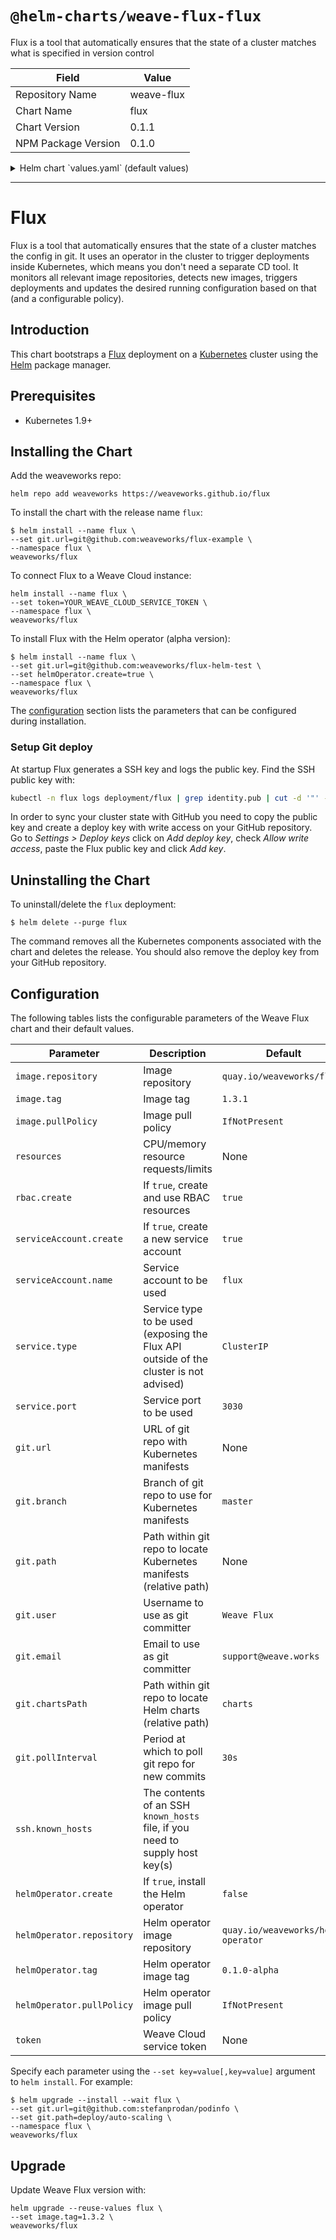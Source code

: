 # `@helm-charts/weave-flux-flux`

Flux is a tool that automatically ensures that the state of a cluster matches what is specified in version control

| Field               | Value      |
| ------------------- | ---------- |
| Repository Name     | weave-flux |
| Chart Name          | flux       |
| Chart Version       | 0.1.1      |
| NPM Package Version | 0.1.0      |

<details>

<summary>Helm chart `values.yaml` (default values)</summary>

```yaml
# Default values for flux.

# Weave Cloud service token
token: ''

replicaCount: 1

image:
  repository: quay.io/weaveworks/flux
  tag: 1.4.1
  pullPolicy: IfNotPresent

service:
  type: ClusterIP
  port: 3030

helmOperator:
  create: false
  repository: quay.io/weaveworks/helm-operator
  tag: 0.1.0-alpha
  pullPolicy: IfNotPresent

rbac:
  # Specifies whether RBAC resources should be created
  create: true

serviceAccount:
  # Specifies whether a service account should be created
  create: true
  # The name of the service account to use.
  # If not set and create is true, a name is generated using the fullname template
  name:

resources:
  {}
  # If you do want to specify resources, uncomment the following
  # lines, adjust them as necessary, and remove the curly braces after 'resources:'.
  # limits:
  #  cpu: 100m
  #  memory: 128Mi
  # requests:
  #  cpu: 100m
  #  memory: 128Mi

nodeSelector: {}

tolerations: []

affinity: {}

git:
  # URL of git repo with Kubernetes manifests; e.g. git@github.com:weaveworks/flux-example
  url: ''
  # Branch of git repo to use for Kubernetes manifests
  branch: 'master'
  # Path within git repo to locate Kubernetes manifests (relative path)
  path: ''
  # Username to use as git committer
  user: 'Weave Flux'
  # Email to use as git committer
  email: 'support@weave.works'
  # Path within git repo to locate Helm charts (relative path)
  chartsPath: 'charts'
  # Period at which to poll git repo for new commits
  pollInterval: '30s'

ssh:
  # Overrides for git over SSH. If you use your own git server, you
  # will likely need to provide a host key for it in this field.
  known_hosts: ''
```

</details>

---

# Flux

Flux is a tool that automatically ensures that the state of a cluster matches the config in git.
It uses an operator in the cluster to trigger deployments inside Kubernetes, which means you don't need a separate CD tool.
It monitors all relevant image repositories, detects new images, triggers deployments and updates the desired running
configuration based on that (and a configurable policy).

## Introduction

This chart bootstraps a [Flux](https://github.com/weaveworks/flux) deployment on
a [Kubernetes](http://kubernetes.io) cluster using the [Helm](https://helm.sh) package manager.

## Prerequisites

- Kubernetes 1.9+

## Installing the Chart

Add the weaveworks repo:

```
helm repo add weaveworks https://weaveworks.github.io/flux
```

To install the chart with the release name `flux`:

```console
$ helm install --name flux \
--set git.url=git@github.com:weaveworks/flux-example \
--namespace flux \
weaveworks/flux
```

To connect Flux to a Weave Cloud instance:

```console
helm install --name flux \
--set token=YOUR_WEAVE_CLOUD_SERVICE_TOKEN \
--namespace flux \
weaveworks/flux
```

To install Flux with the Helm operator (alpha version):

```console
$ helm install --name flux \
--set git.url=git@github.com:weaveworks/flux-helm-test \
--set helmOperator.create=true \
--namespace flux \
weaveworks/flux
```

The [configuration](#configuration) section lists the parameters that can be configured during installation.

### Setup Git deploy

At startup Flux generates a SSH key and logs the public key.
Find the SSH public key with:

```bash
kubectl -n flux logs deployment/flux | grep identity.pub | cut -d '"' -f2
```

In order to sync your cluster state with GitHub you need to copy the public key and
create a deploy key with write access on your GitHub repository.
Go to _Settings > Deploy keys_ click on _Add deploy key_, check
_Allow write access_, paste the Flux public key and click _Add key_.

## Uninstalling the Chart

To uninstall/delete the `flux` deployment:

```console
$ helm delete --purge flux
```

The command removes all the Kubernetes components associated with the chart and deletes the release.
You should also remove the deploy key from your GitHub repository.

## Configuration

The following tables lists the configurable parameters of the Weave Flux chart and their default values.

| Parameter                 | Description                                                                           | Default                            |
| ------------------------- | ------------------------------------------------------------------------------------- | ---------------------------------- |
| `image.repository`        | Image repository                                                                      | `quay.io/weaveworks/flux`          |
| `image.tag`               | Image tag                                                                             | `1.3.1`                            |
| `image.pullPolicy`        | Image pull policy                                                                     | `IfNotPresent`                     |
| `resources`               | CPU/memory resource requests/limits                                                   | None                               |
| `rbac.create`             | If `true`, create and use RBAC resources                                              | `true`                             |
| `serviceAccount.create`   | If `true`, create a new service account                                               | `true`                             |
| `serviceAccount.name`     | Service account to be used                                                            | `flux`                             |
| `service.type`            | Service type to be used (exposing the Flux API outside of the cluster is not advised) | `ClusterIP`                        |
| `service.port`            | Service port to be used                                                               | `3030`                             |
| `git.url`                 | URL of git repo with Kubernetes manifests                                             | None                               |
| `git.branch`              | Branch of git repo to use for Kubernetes manifests                                    | `master`                           |
| `git.path`                | Path within git repo to locate Kubernetes manifests (relative path)                   | None                               |
| `git.user`                | Username to use as git committer                                                      | `Weave Flux`                       |
| `git.email`               | Email to use as git committer                                                         | `support@weave.works`              |
| `git.chartsPath`          | Path within git repo to locate Helm charts (relative path)                            | `charts`                           |
| `git.pollInterval`        | Period at which to poll git repo for new commits                                      | `30s`                              |
| `ssh.known_hosts`         | The contents of an SSH `known_hosts` file, if you need to supply host key(s)          |
| `helmOperator.create`     | If `true`, install the Helm operator                                                  | `false`                            |
| `helmOperator.repository` | Helm operator image repository                                                        | `quay.io/weaveworks/helm-operator` |
| `helmOperator.tag`        | Helm operator image tag                                                               | `0.1.0-alpha`                      |
| `helmOperator.pullPolicy` | Helm operator image pull policy                                                       | `IfNotPresent`                     |
| `token`                   | Weave Cloud service token                                                             | None                               |

Specify each parameter using the `--set key=value[,key=value]` argument to `helm install`. For example:

```console
$ helm upgrade --install --wait flux \
--set git.url=git@github.com:stefanprodan/podinfo \
--set git.path=deploy/auto-scaling \
--namespace flux \
weaveworks/flux
```

## Upgrade

Update Weave Flux version with:

```console
helm upgrade --reuse-values flux \
--set image.tag=1.3.2 \
weaveworks/flux
```
